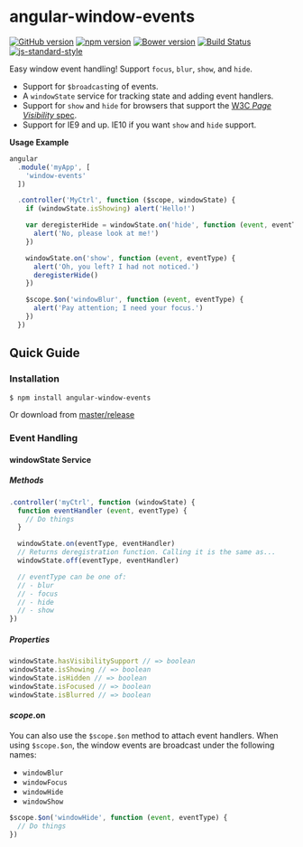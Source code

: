 angular-window-events
=====================
[![GitHub version](https://badge.fury.io/gh/shaungrady%2Fangular-window-events.svg)](https://badge.fury.io/gh/shaungrady%2Fangular-window-events)
[![npm version](https://badge.fury.io/js/angular-window-events.svg)](https://badge.fury.io/js/angular-window-events)
[![Bower version](https://badge.fury.io/bo/angular-window-events.svg)](https://badge.fury.io/bo/angular-window-events)
[![Build Status](https://travis-ci.org/shaungrady/angular-window-events.svg?branch=master)](https://travis-ci.org/shaungrady/angular-window-events)
[![js-standard-style](https://img.shields.io/badge/code%20style-standard-brightgreen.svg?style=flat)](https://github.com/feross/standard)

Easy window event handling! Support `focus`, `blur`, `show`, and `hide`.

- Support for `$broadcast`ing of events.
- A `windowState` service for tracking state and adding event handlers.
- Support for `show` and `hide` for browsers that support the [W3C *Page Visibility* spec](http://www.w3.org/TR/page-visibility/#sec-page-visibility).
- Support for IE9 and up. IE10 if you want `show` and `hide` support.

**Usage Example**

``` javascript
angular
  .module('myApp', [
    'window-events'
  ])

  .controller('MyCtrl', function ($scope, windowState) {
    if (windowState.isShowing) alert('Hello!')

    var deregisterHide = windowState.on('hide', function (event, eventType) {
      alert('No, please look at me!')
    })

    windowState.on('show', function (event, eventType) {
      alert('Oh, you left? I had not noticed.')
      deregisterHide()
    })

    $scope.$on('windowBlur', function (event, eventType) {
      alert('Pay attention; I need your focus.')
    })
  })
```

## Quick Guide

### Installation

``` bash
$ npm install angular-window-events
```

Or download from [master/release](https://github.com/shaungrady/angular-window-events/tree/master/release)



### Event Handling

#### windowState Service

##### Methods
``` javascript
.controller('myCtrl', function (windowState) {
  function eventHandler (event, eventType) {
    // Do things
  }

  windowState.on(eventType, eventHandler)
  // Returns deregistration function. Calling it is the same as...
  windowState.off(eventType, eventHandler)

  // eventType can be one of:
  // - blur
  // - focus
  // - hide
  // - show
})
```

##### Properties

``` javascript
windowState.hasVisibilitySupport // => boolean
windowState.isShowing // => boolean
windowState.isHidden // => boolean
windowState.isFocused // => boolean
windowState.isBlurred // => boolean
```


#### $scope.$on

You can also use the `$scope.$on` method to attach event handlers. When using
`$scope.$on`, the window events are broadcast under the following names:

* `windowBlur`
* `windowFocus`
* `windowHide`
* `windowShow`

``` javascript
$scope.$on('windowHide', function (event, eventType) {
  // Do things
})
```
